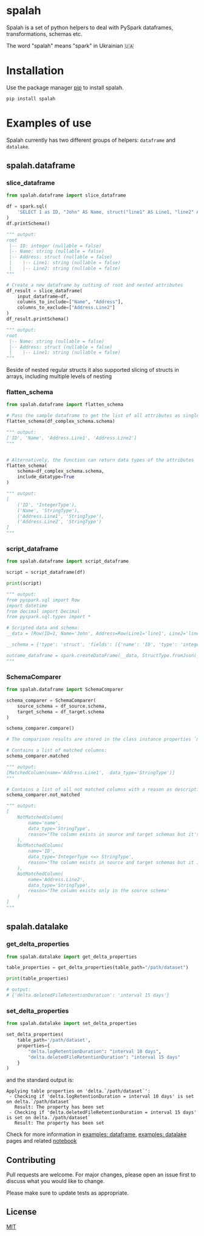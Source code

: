 # spalah

Spalah is a set of python helpers to deal with PySpark dataframes, transformations, schemas etc.

The word "spalah" means "spark" in Ukrainian 🇺🇦 

# Installation

Use the package manager [pip](https://pip.pypa.io/en/stable/) to install spalah.

```bash
pip install spalah
```

# Examples of use
Spalah currently has two different groups of helpers: `dataframe` and `datalake`.

## spalah.dataframe

### slice_dataframe

```python
from spalah.dataframe import slice_dataframe

df = spark.sql(
    'SELECT 1 as ID, "John" AS Name, struct("line1" AS Line1, "line2" AS Line2) AS Address'
)
df.printSchema()

""" output:
root
 |-- ID: integer (nullable = false)
 |-- Name: string (nullable = false)
 |-- Address: struct (nullable = false)
 |    |-- Line1: string (nullable = false)
 |    |-- Line2: string (nullable = false)
"""

# Create a new dataframe by cutting of root and nested attributes
df_result = slice_dataframe(
    input_dataframe=df,
    columns_to_include=["Name", "Address"],
    columns_to_exclude=["Address.Line2"]
)
df_result.printSchema()

""" output:
root
 |-- Name: string (nullable = false)
 |-- Address: struct (nullable = false)
 |    |-- Line1: string (nullable = false)
"""
```

Beside of nested regular structs it also supported slicing of structs in arrays, including multiple levels of nesting


### flatten_schema

```python
from spalah.dataframe import flatten_schema

# Pass the sample dataframe to get the list of all attributes as single dimension list
flatten_schema(df_complex_schema.schema)

""" output:
['ID', 'Name', 'Address.Line1', 'Address.Line2']
"""


# Alternatively, the function can return data types of the attributes
flatten_schema(
    schema=df_complex_schema.schema,
    include_datatype=True
)

""" output:
[
    ('ID', 'IntegerType'),
    ('Name', 'StringType'),
    ('Address.Line1', 'StringType'),
    ('Address.Line2', 'StringType')
]
"""
```

### script_dataframe

```python
from spalah.dataframe import script_dataframe

script = script_dataframe(df)

print(script)

""" output:
from pyspark.sql import Row
import datetime
from decimal import Decimal
from pyspark.sql.types import *

# Scripted data and schema:
__data = [Row(ID=1, Name='John', Address=Row(Line1='line1', Line2='line2'))]

__schema = {'type': 'struct', 'fields': [{'name': 'ID', 'type': 'integer', 'nullable': False, 'metadata': {}}, {'name': 'Name', 'type': 'string', 'nullable': False, 'metadata': {}}, {'name': 'Address', 'type': {'type': 'struct', 'fields': [{'name': 'Line1', 'type': 'string', 'nullable': False, 'metadata': {}}, {'name': 'Line2', 'type': 'string', 'nullable': False, 'metadata': {}}]}, 'nullable': False, 'metadata': {}}]}

outcome_dataframe = spark.createDataFrame(__data, StructType.fromJson(__schema))
"""
```

### SchemaComparer

```python
from spalah.dataframe import SchemaComparer

schema_comparer = SchemaComparer(
    source_schema = df_source.schema,
    target_schema = df_target.schema
)

schema_comparer.compare()

# The comparison results are stored in the class instance properties `matched` and `not_matched`

# Contains a list of matched columns:
schema_comparer.matched

""" output:
[MatchedColumn(name='Address.Line1',  data_type='StringType')]
"""

# Contains a list of all not matched columns with a reason as description of non-match:
schema_comparer.not_matched

""" output:
[
    NotMatchedColumn(
        name='name', 
        data_type='StringType', 
        reason="The column exists in source and target schemas but it's name is case-mismatched"
    ),
    NotMatchedColumn(
        name='ID', 
        data_type='IntegerType <=> StringType', 
        reason='The column exists in source and target schemas but it is not matched by a data type'
    ),
    NotMatchedColumn(
        name='Address.Line2', 
        data_type='StringType', 
        reason='The column exists only in the source schema'
    )
]
"""
```

## spalah.datalake

### get_delta_properties

```python
from spalah.datalake import get_delta_properties

table_properties = get_delta_properties(table_path="/path/dataset")

print(table_properties) 

# output: 
# {'delta.deletedFileRetentionDuration': 'interval 15 days'}
```

### set_delta_properties

```python
from spalah.datalake import set_delta_properties

set_delta_properties(
    table_path='/path/dataset',
    properties={
        "delta.logRetentionDuration": "interval 10 days",
        "delta.deletedFileRetentionDuration": "interval 15 days"
    }
)
```
and the standard output is:
```
Applying table properties on 'delta.`/path/dataset`':
 - Checking if 'delta.logRetentionDuration = interval 10 days' is set on delta.`/path/dataset`
   Result: The property has been set
 - Checking if 'delta.deletedFileRetentionDuration = interval 15 days' is set on delta.`/path/dataset`
   Result: The property has been set
```

Check for more information in [examples: dataframe](docs/examples_dataframe.md), [examples: datalake](docs/examples_datalake.md) pages and related [notebook](docs/usage.ipynb)

## Contributing
Pull requests are welcome. For major changes, please open an issue first to discuss what you would like to change.

Please make sure to update tests as appropriate.

## License
[MIT](https://choosealicense.com/licenses/mit/)
